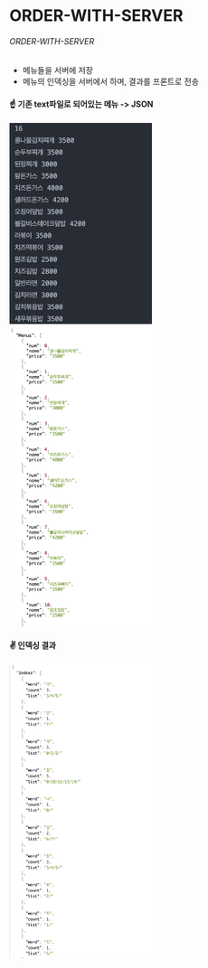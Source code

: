 # ORDER-WITH-SERVER

###### ORDER-WITH-SERVER

- 메뉴들을 서버에 저장
- 메뉴의 인덱싱을 서버에서 하며, 결과를 프론트로 전송



#### ☝️ 기존 text파일로 되어있는 메뉴 ->  JSON

<img src="/References/textraw.png" width ="50%" height="50%"></img>
<img src="/References/menuresult.png" width ="50%" height="50%"></img>

####  

#### ✌️ 인덱싱 결과
<img src="/References/indexresult.png" width ="50%" height="50%"></img>
